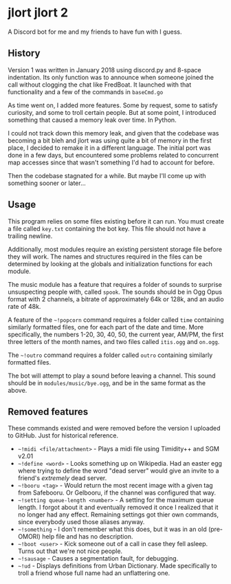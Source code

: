 # jlort jlort 2

A Discord bot for me and my friends to have fun with I guess.

## History

Version 1 was written in January 2018 using discord.py and 8-space indentation. Its only function was to announce when someone joined the call without clogging the chat like FredBoat. It launched with that functionality and a few of the commands in `baseCmd.go`

As time went on, I added more features. Some by request, some to satisfy curiosity, and some to troll certain people. But at some point, I introduced something that caused a memory leak over time. In Python.

I could not track down this memory leak, and given that the codebase was becoming a bit bleh and jlort was using quite a bit of memory in the first place, I decided to remake it in a different language. The initial port was done in a few days, but encountered some problems related to concurrent map accesses since that wasn't something I'd had to account for before.

Then the codebase stagnated for a while. But maybe I'll come up with something sooner or later...

## Usage

This program relies on some files existing before it can run. You must create a file called `key.txt` containing the bot key. This file should not have a trailing newline.

Additionally, most modules require an existing persistent storage file before they will work. The names and structures required in the files can be determined by looking at the globals and initialization functions for each module.

The music module has a feature that requires a folder of sounds to surprise unsuspecting people with, called `spook`. The sounds should be in Ogg Opus format with 2 channels, a bitrate of approximately 64k or 128k, and an audio rate of 48k.

A feature of the `~!popcorn` command requires a folder called `time` containing similarly formatted files, one for each part of the date and time. More specifically, the numbers 1-20, 30, 40, 50, the current year, AM/PM, the first three letters of the month names, and two files called `itis.ogg` and `on.ogg`.

The `~!outro` command requires a folder called `outro` containing similarly formatted files.

The bot will attempt to play a sound before leaving a channel. This sound should be in `modules/music/bye.ogg`, and be in the same format as the above.

## Removed features

These commands existed and were removed before the version I uploaded to GitHub. Just for historical reference.

- `~!midi <file/attachment>` - Plays a midi file using Timidity++ and SGM v2.01
- `~!define <word>` - Looks something up on Wikipedia. Had an easter egg where trying to define the word "dead server" would give an invite to a friend's *extremely* dead server.
- `~!booru <tag>` - Would return the most recent image with a given tag from Safebooru. Or Gelbooru, if the channel was configured that way.
- `~!setting queue-length <number>` - A setting for the maximum queue length. I forgot about it and eventually removed it once I realized that it no longer had any effect. Remaining settings got thier own commands, since everybody used those aliases anyway.
- `~!something` - I don't remember what this does, but it was in an old (pre-OMORI) help file and has no description.
- `~!boot <user>` - Kick someone out of a call in case they fell asleep. Turns out that we're not nice people.
- `~!sausage` - Causes a segmentation fault, for debugging.
- `~!ud` - Displays definitions from Urban Dictionary. Made specifically to troll a friend whose full name had an unflattering one.

